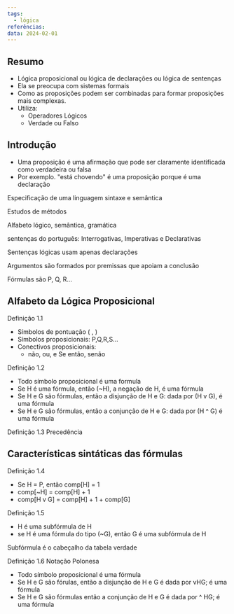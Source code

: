 ```yaml
---
tags:
  - lógica
referências: 
data: 2024-02-01
---
```

## Resumo

- Lógica proposicional ou lógica de declarações ou lógica de sentenças
- Ela se preocupa com sistemas formais
- Como as proposições podem ser combinadas para formar proposições mais complexas.
- Utiliza:
	- Operadores Lógicos
	- Verdade ou Falso

## Introdução

- Uma proposição é uma afirmação que pode ser claramente identificada como verdadeira ou falsa
- Por exemplo. "está chovendo" é uma proposição porque é uma declaração

Especificação de uma linguagem
sintaxe e semântica

Estudos de métodos

Alfabeto lógico, semântica, gramática

sentenças do português:
Interrogativas, Imperativas e Declarativas

Sentenças lógicas usam apenas declarações

Argumentos são formados por premissas que apoiam a conclusão

Fórmulas são P, Q, R...

## Alfabeto da Lógica Proposicional

Definição 1.1
- Símbolos de pontuação ( , )
- Símbolos proposicionais: P,Q,R,S...
- Conectivos proposicionais:
	- não, ou, e Se então, senão

Definição 1.2
- Todo símbolo proposicional é uma formula
- Se H é uma fórmula, então (~H), a negação de H, é uma fórmula
- Se H e G são fórmulas, então a disjunção de H e G: dada por (H v G), é uma fórmula
- Se H e G são fórmulas, então a conjunção de H e G: dada por (H ^ G) é uma fórmula

Definição 1.3
 Precedência
## Características sintáticas das fórmulas

Definição 1.4
- Se H = P, então comp\[H] = 1
- comp\[~H] = comp\[H] + 1
- comp\[H v G] = comp\[H] + 1 + comp\[G]

Definição 1.5
- H é uma subfórmula de H
- se H é uma fórmula do tipo (~G), então G é uma subfórmula de H

 Subfórmula é o cabeçalho da tabela verdade

Definição 1.6
Notação Polonesa
- Todo símbolo proposicional é uma fórmula
- Se H e G são fórulas, então a disjunção de H e G é dada por vHG; é uma fórmula
- Se H e G são fórmulas então a conjunção de H e G é dada por ^ HG; é uma fórmula



